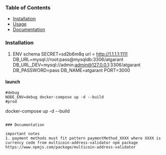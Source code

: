 ### Table of Contents

- [Installation](#installation)
- [Usage](#usage)
- [Documentation](#documentation)
### Installation

 1. ENV schema
    SECRET=sd2b6m8q
    url = http://1.1.1.1:1111
    DB_URL=mysql://root:pass@mysqldb:3306/atgarant
    DB_URL_DEV=mysql://admin:admin@127.0.0.1:3306/atgarant
    DB_PASSWORD=pass
    DB_NAME=atgarant
    PORT=3000

#### launch

    #debug
    NODE_ENV=debug docker-compose up -d --build
    #prod 
docker-compose up -d --build



```

### Documentation

important notes
1. payment methods must fit pattern paymentMethod_XXXX where XXXX is currency code from multicoin-address-validator npm package https://www.npmjs.com/package/multicoin-address-validator

